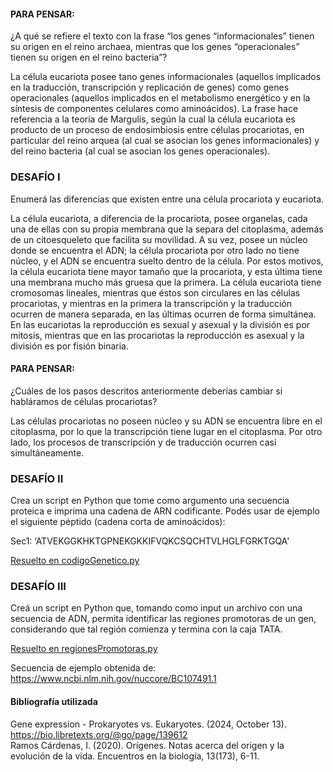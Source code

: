 #### PARA PENSAR:
¿A qué se refiere el texto con la frase “los genes “informacionales” tienen su origen en el reino archaea, 
mientras que los genes “operacionales” tienen su origen en el reino bacteria”?

La célula eucariota posee tano genes informacionales (aquellos implicados en la traducción, transcripción y 
replicación de genes) como genes operacionales (aquellos implicados en el metabolismo energético y en la 
síntesis de componentes celulares como aminoácidos). La frase hace referencia a la teoría de Margulis, según 
la cual la célula eucariota es producto de un proceso de endosimbiosis entre células procariotas, en 
particular del reino arquea (al cual se asocian los genes informacionales) y del reino bacteria (al cual se 
asocian los genes operacionales).


### DESAFÍO I
Enumerá las diferencias que existen entre una célula procariota y eucariota.

La célula eucariota, a diferencia de la procariota, posee organelas, cada una de ellas con su propia membrana 
que la separa del citoplasma, además de un citoesqueleto que facilita su movilidad. A su vez, posee un núcleo 
donde se encuentra el ADN; la célula procariota por otro lado no tiene núcleo, y el ADN se encuentra suelto 
dentro de la célula. Por estos motivos, la célula eucariota tiene mayor tamaño que la procariota, y esta última 
tiene una membrana mucho más gruesa que la primera. La célula eucariota tiene cromosomas lineales, mientras que 
éstos son circulares en las células procariotas, y mientras en la primera la transcripción y la traducción 
ocurren de manera separada, en las últimas ocurren de forma simultánea. En las eucariotas la reproducción es 
sexual y asexual y la división es por mitosis, mientras que en las procariotas la reproducción es asexual y la 
división es por fisión binaria. 


#### PARA PENSAR:
¿Cuáles de los pasos descritos anteriormente deberías cambiar si habláramos de células procariotas?

Las células procariotas no poseen núcleo y su ADN se encuentra libre en el citoplasma, por lo que la 
transcripción tiene lugar en el citoplasma. Por otro lado, los procesos de transcripción y de traducción 
ocurren casi simultáneamente.


### DESAFÍO II
Crea un script en Python que tome como argumento una secuencia proteica e imprima una cadena de ARN codificante. 
Podés usar de ejemplo el siguiente péptido (cadena corta de aminoácidos):

Sec1: ‘ATVEKGGKHKTGPNEKGKKIFVQKCSQCHTVLHGLFGRKTGQA'

[Resuelto en codigoGenetico.py](codigoGenetico.py)


### DESAFÍO III
Creá un script en Python que, tomando como input un archivo con una secuencia de ADN, permita identificar las 
regiones promotoras de un gen, considerando que tal región comienza y termina con la caja TATA.

[Resuelto en regionesPromotoras.py](regionesPromotoras.py)

Secuencia de ejemplo obtenida de: https://www.ncbi.nlm.nih.gov/nuccore/BC107491.1

#### Bibliografía utilizada
Gene expression - Prokaryotes vs. Eukaryotes. (2024, October 13). https://bio.libretexts.org/@go/page/139612 <br>
Ramos Cárdenas, I. (2020). Orígenes. Notas acerca del origen y la evolución de la vida. Encuentros en la 
biología, 13(173), 6-11.